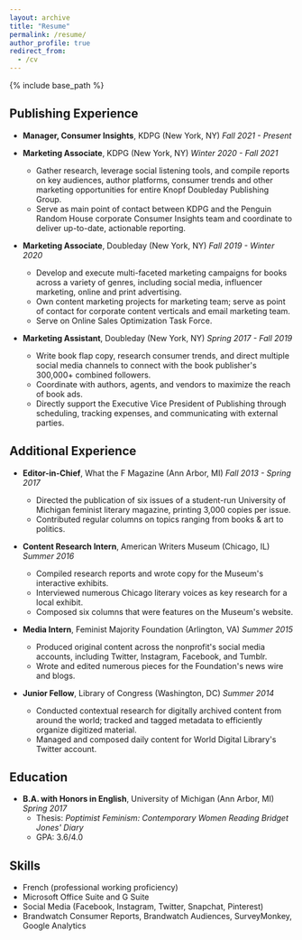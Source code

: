 ```yaml
---
layout: archive
title: "Resume"
permalink: /resume/
author_profile: true
redirect_from:
  - /cv
---
```


{% include base_path %}


## Publishing Experience

* **Manager, Consumer Insights**, KDPG (New York, NY) _Fall 2021 - Present_

* **Marketing Associate**, KDPG (New York, NY) _Winter 2020 - Fall 2021_
  * Gather research, leverage social listening tools, and compile reports on key audiences, author platforms, consumer trends and other marketing opportunities for entire Knopf Doubleday Publishing Group.
  * Serve as main point of contact between KDPG and the Penguin Random House corporate Consumer Insights team and coordinate to deliver up-to-date, actionable reporting.

* **Marketing Associate**, Doubleday (New York, NY) _Fall 2019 - Winter 2020_
  * Develop and execute multi-faceted marketing campaigns for books across a variety of genres, including social media, influencer marketing, online and print advertising.
  * Own content marketing projects for marketing team; serve as point of contact for corporate content verticals and email marketing team.
  * Serve on Online Sales Optimization Task Force.

* **Marketing Assistant**, Doubleday (New York, NY) _Spring 2017 - Fall 2019_
  * Write book flap copy, research consumer trends, and direct multiple social media channels to connect with the book publisher's 300,000+ combined followers.
  * Coordinate with authors, agents, and vendors to maximize the reach of book ads.
  * Directly support the Executive Vice President of Publishing through scheduling, tracking expenses, and communicating with external parties.

## Additional Experience

* **Editor-in-Chief**, What the F Magazine (Ann Arbor, MI) _Fall 2013 - Spring 2017_
  * Directed the publication of six issues of a student-run University of Michigan feminist literary magazine, printing 3,000 copies per issue.
  * Contributed regular columns on topics ranging from books & art to politics.

* **Content Research Intern**, American Writers Museum (Chicago, IL) _Summer 2016_
  * Compiled research reports and wrote copy for the Museum's interactive exhibits.
  * Interviewed numerous Chicago literary voices as key research for a local exhibit.
  * Composed six columns that were features on the Museum's website.

* **Media Intern**, Feminist Majority Foundation (Arlington, VA) _Summer 2015_
  * Produced original content across the nonprofit's social media accounts, including Twitter, Instagram, Facebook, and Tumblr.
  * Wrote and edited numerous pieces for the Foundation's news wire and blogs.

* **Junior Fellow**, Library of Congress (Washington, DC) _Summer 2014_
  * Conducted contextual research for digitally archived content from around the world; tracked and tagged metadata to efficiently organize digitized material.
  * Managed and composed daily content for World Digital Library's Twitter account.

## Education

* **B.A. with Honors in English**, University of Michigan (Ann Arbor, MI) _Spring 2017_
  * Thesis: _Poptimist Feminism: Contemporary Women Reading Bridget Jones' Diary_
  * GPA: 3.6/4.0


## Skills

* French (professional working proficiency)
* Microsoft Office Suite and G Suite
* Social Media (Facebook, Instagram, Twitter, Snapchat, Pinterest)
* Brandwatch Consumer Reports, Brandwatch Audiences, SurveyMonkey, Google Analytics
